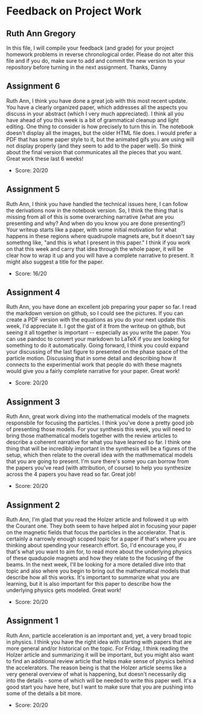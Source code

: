 # Feedback on Project Work
## Ruth Ann Gregory

In this file, I will compile your feedback (and grade) for your project homework problems in reverse chronological order. Please do not alter this file and if you do, make sure to add and commit the new version to your repository before turning in the next assignment. Thanks, Danny

## Assignment 6

Ruth Ann, I think you have done a great job with this most recent update. You have a clearly organized paper, which addresses all the aspects you discuss in your abstract (which I very much appreciated). I think all you have ahead of you this week is a bit of grammatical cleanup and light editing. One thing to consider is how precisely to turn this in. The notebook doesn't display all the images, but the older HTML file does. I would prefer a PDF that has some paper style to it, but the animated gifs you are using will not display properly (and they seem to add to the paper well). So think about the final version that communicates all the pieces that you want. Great work these last 6 weeks!

* Score: 20/20

## Assignment 5

Ruth Ann, I think you have handled the technical issues here, I can follow the derivations now in the notebook version. So, I think the thing that is missing from all of this is some overarching narrative (what are you presenting and why? And when do you know you are done presenting?) Your writeup starts like a paper, with some initial motivation for what happens in these regions where quadrupole magnets are, but it doesn't say somethng like, "and this is what I present in this paper." I think if you work on that this week and carry that idea through the whole paper, it will be clear how to wrap it up and you will have a complete narrative to present. It might also suggest a title for the paper.

* Score: 16/20

## Assignment 4

Ruth Ann, you have done an excellent job preparing your paper so far. I read the markdown version on github, so I could see the pictures. If you can create a PDF version with the equations as you do your next update this week, I'd appreciate it. I got the gist of it from the writeup on github, but seeing it all together is important -- especially as you write the paper. You can use pandoc to convert your markdown to LaTeX if you are looking for something to do it automatically. Going forward, I think you could expand your discussing of the last figure to presented on the phase space of the particle motion. Discussing that in some detail and describing how it connects to the experimential work that people do with these magnets would give you a fairly complete narrative for your paper. Great work!

* Score: 20/20

## Assignment 3

Ruth Ann, great work diving into the mathematical models of the magnets responsbile for focusing the particles. I think you've done a pretty good job of presenting those models. For your synthesis this week, you will need to bring those mathematical models together with the review articles to describe a coherent narrative for what you have learned so far. I think one thing that will be incredibly important in the synthesis will be a figures of the setup, which then relate to the overall idea with the mathmematical models that you are going to present. I'm sure there's some you can borrow from the papers you've read (with attribution, of course) to help you synthesize across the 4 papers you have read so far. Great job!

* Score: 20/20

## Assignment 2

Ruth Ann, I'm glad that you read the Holzer article and followed it up with the Courant one. They both seem to have helped alot in focusing your paper on the magnetic fields that focus the particles in the accelerator. That is certainly a narrowly enough scoped topic for a paper if that's where you are thinking about spending your research effort. So, I'd encourage you, if that's what you want to aim for, to read more about the underlying physics of these quadupole magnets and how they relate to the focusing of the beams. In the next week, I'll be looking for a more detailed dive into that topic and also where you begin to bring out the mathematical models that describe how all this works. It's important to summarize what you are learning, but it is also important for this paper to describe how the underlying physics gets modeled. Great work!

* Score: 20/20

## Assignment 1

Ruth Ann, particle acceleration is an important and, yet, a very broad topic in physics. I think you have the right idea with starting with papers that are more general and/or historical on the topic. For Friday, I think reading the Holzer article and summarizing it will be important, but you might also want to find an additional review article that helps make sense of physics behind the accelerators. The reason being is that the Holzer article seems like a very general overview of what is happening, but doesn't necessarily dig into the details - some of which will be needed to write this paper well. It's a good start you have here, but I want to make sure that you are pushing into some of the details a bit more.

* Score: 20/20
